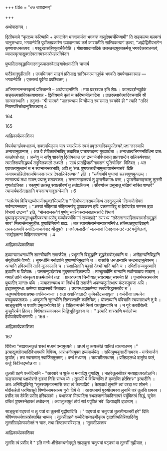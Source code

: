 +++
title = "०७ उपादानम्"

+++


अथोपादानम् ।

द्वितीययामे “कृतञ्च करिष्यामि + उपादानेन भगवत्कर्मणा भगवन्तं वासुदेवमर्चयिष्यामी” ति सङ्कल्प्य बलमन्त्रं चानुसन्धाय, भगवानेवेति पूर्वोक्तप्रकारेण उपादानाख्यं कर्म कारयतीति सात्त्विकत्यागं कृत्वा, “अह्नोर्द्वितीयभागेन कृष्णाराधनतत्परः । परदुःखासहिष्णुताचैकैवेति । गोग्रासप्रदानादिकं तत्तच्छब्दयुक्तकर्मसु भगवदेकाराधनत्वं, व्यासस्मृत्याद्युक्तदेवतानमस्कारोपहारनिवेदन

पुष्पादिदानवृद्धाभिवादनगुरूपासनवेदाङ्गावेक्षणादीनि चाचार्य

पादैरेवानुगृहीतानि । एवमभिगमनं साङ्गं प्रतिपाद्य सात्त्विकत्यागपूर्वकं भगवति समर्पणप्रकारमाह — भगवानेवेति । एतत्तत्त्वं पूर्वमेव प्रपश्चितम् ।

अभिगमनानन्तरकृत्यं प्रतिजानते – अथोपादानमिति । मया प्रदश्र्श्यत इति शेषः । कालप्रदर्शनपूर्वकं सङ्कल्पसात्विकत्यागावाह - द्वितीययामे कृतं च करिष्यामीत्यादिना । प्रातरुत्थायेत्यादिवचनानि श्री सात्वतस्थानि । तदुक्तं- 'श्री सात्वते "प्रातरुत्थाय चिन्वीयात् स्वारामात् स्वयमेवे ही " त्यादि "तदिदं नियमपरिच्छेदानुशिष्टत्वात् 4

164


165

आह्निकार्यप्रकाशिका

विपर्ययानर्हमवधातव्यं, शक्तमधिकृत्य चात्र स्वारसिकं स्वयं प्रवृत्तत्वादिकमुपदिश्यते,पक्षान्तरस्यापि अन्यत्रानुज्ञानात् । अत्र वै शेषिकार्चनादिषु कदाचित् प्रातश्शब्दस्य मुख्यार्थता । अन्यथात्वभिगमनविधिना प्रातः कालोपरोधात् । अन्येषु च सर्वेषु शास्त्रेषु द्वितीयकाल एव द्रव्यार्जनविधानात् प्रातश्शब्देन सन्निकर्षवशात् त्वरातिशयसिद्ध्यर्थं तदुचितकालो लक्ष्यते । 'सायं प्रातर्द्विजातीनामशनं श्रुतिचोदित' मितिवत् । अत एवात्रत्यमुत्थानं च न स्वप्नानन्तरभावि; अपि तु 'ततः पुष्पफलादीनामुत्थायार्जनमाचरे' दिति जयाख्यसंहितोक्तमभिगमनानन्तरं देवसन्निधेरुत्थानं" इति । “सर्वेषामपि पुष्पाणां सहस्रगुणमुत्पलम् । तस्मात्पद्मं तथा राजन् पद्मात्तु शतपत्रकम् । तस्मात्सहस्रपत्रं तु पुण्डरीकमतः परम् । पुण्डरीकसहस्रात्तु तुलसी गुणतोऽधिका । बकपुष्पं ततस्तु स्यात्सौवर्णं तु ततोऽधिकम् । सौवर्णाच्च प्रसूनात्तु मत्प्रियं नास्ति पाण्डवे" त्याचार्यपादोदाहृतानि वचनान्यत्रानुसन्धेयानि । 6

‘‘पाद्मेत्वेवं विचित्रद्रव्योपार्जनमुक्त'मित्यादिना "नीत्वोपादानसमयमित्थं तदनुप्रपूजये 'दित्यन्तेनोक्तं सर्वमवगन्तव्यम् । ‘‘अस्यां संहितायां संहितान्तरेषु पुष्पप्रकरण हविः प्रकरणादिषु च हेयोपादेय समस्त द्रव्य विभागो द्रष्टव्यः" इति, “भोजराजस्त्वेवं पुष्पेषु सात्त्विकराजसतामसादि विभागं पुष्पाङ्कुरपत्रमूलधूपदीपवस्त्राभरणेषु वर्ज्यावर्ज्यविभागं सञ्जग्राहे" त्यारभ्य “तदेतनानासंहितापरामर्शसमुद्धृतं सार" मित्यन्तेनानुगृहीतः पुष्पादिनियमो ग्राह्यः । तत्र स्वारामेत्यनेनान्यारामनिषेधः तत्स्थितपुष्पादिग्रहणे तस्करत्वमपि स्यादित्याचार्यपाद श्रीसूक्तेः । पद्मोत्पलादीनां जलजानां दिनद्वयानन्तरं न्तरं पर्युषितत्वं, 'सद्योहतानां विहितमम्लानानां । 4


आह्निकार्थप्रकाशिका

द्रव्याण्याराधनार्थानि शास्त्रीयाणि समार्जयेत् । प्रभूतानि विशुद्धानि शुद्धदेशवोद्भवानि च । अरौद्राण्यनिषिद्धानि संगृहीतानि वैष्णवैः । सुगन्धीनि मनोज्ञानि पुष्पाण्यभिमुखानि च । वासांसि धनधान्यानि चन्दनाद्यनुलेपनम् । अन्यानि हविरर्थानि तानि मूलफलानि च । संक्षालितानि बहुशो देवभोग्यानि यानि च । दधिक्षीराज्यमुख्यानि द्रव्याणि च विशेषतः । उत्तमानुपदंशांश्च मुद्गमाषादिकान्यपि । ताम्बूलादीनि चान्यानि सर्वाण्यादाय सादरम् । यथार्हं तानि संस्कृत्य प्रक्रमेतार्चनं ततः । प्रातरुत्थाय चिन्वीयात् स्वारामात् स्वयमेव हि । पूजार्थमस्त्रमन्त्रेण पुष्पादीन् यत्नतः पथि । यायादरण्यमथ वा निर्बाधं हि तदार्जने अकण्कद्रुमोत्थाश्र कंटकद्रुमजा अपि । हृद्यास्सुगन्धाः कर्मण्या ग्राह्यास्सर्वे सितादयः । उग्रगन्धाह्यकर्मण्या स्त्वप्रसिद्धास्तथैव च । चतुष्पथशिवावासश्मानावनिमध्यजाः । क्षता अशनिवाताद्यैः कृमिकीटसमावृताः । वर्जनीयाः प्रयत्नेन पत्रपुष्पफलादयः । अम्बुजानि सुगन्धीनि सितरक्तानि कानिचित् । योक्तव्यानि पवित्राणि स्वयमाराधने तु वै । साङ्कुराणि च पत्राणि प्रभूतान्येवमेव हि । विहितान्यर्चने नित्यं यथर्तुप्रभवानि च । न गृहे करवीरोत्थैः कुसुमैरर्चनं हितम्। विशेषतस्सकामस्य सिद्धिभूतियुतस्य च । " इत्यादि शास्त्राणि पर्यालोच्य हेयोपादेयविभागमपि । 166 -


आह्निकार्यप्रकाशिका

167

विविच्य “स्वप्रयत्नकृतं शस्तं मध्यमं वन्यमुच्यते । अधमं तु क्रयक्रीतं याचितं त्वधमाधमम् ।” इत्याद्युक्तोत्तमादिविभागमपि विविच्य, आराधनोपयुक्त द्रव्यमार्जयेत् । समित्पुष्पकुशादीनामस्त्र - मन्त्रेणार्जनं कुर्यात् । तत्र स्वारामात् स्वार्जितमुत्तमम् । वन्यं मध्यमम् । क्रयक्रीतमधमम् । प्रतिग्रहलब्धे दातुरेव फलं, कर्तुः किञ्चिद्भवेन्न वा ।

तुलसी ग्रहणे वर्ज्यदिनानि - "आरवारे च शुक्रे च मन्वादिषु युगादिषु । नाहरेत्तुलसीपत्रं मध्याह्नात्परतोऽहनि। सङ्क्रान्त्यां पक्षयोरन्ते द्वाश्यां निशि सन्ध्य योः। तुलसीं ये विचिन्वन्ति ते कृन्तन्ति हरेश्शिरः” इत्यादीनि । अतः अनिषिद्धदिनेषु “तुलस्यमृतजन्मासि सदा त्वं केशवप्रिये । केशवार्थं लुनामि त्वां वरदा भव शोभने । मोक्षैकहेतो धरणिप्रसूते विष्णोस्समस्तस्य गुरोः प्रिये ते । आराधनार्थं पुरुषोत्तमस्य लुनामि पत्रं तुलसि क्षमस्व । प्रसीद मम देवेशि प्रसीद हरिवल्लभे । यथाक्रम’ मित्यादिना स्थलजानामेकदिनात्परं पर्युषितत्वं सिद्धं, सूत्रेण ग्रथितं पुष्पमस्नेहाक्तं तथोदनम् । अवालुकायुतं तोयं सर्वं पर्युषितं भवे' दित्याद्यपि द्रष्टव्यम् ।

साङ्कुरां षट्पत्रां च तुः पत्रां वा तुलसीं गृह्णीयादिति । " षट्पत्रां वा चतुःपत्रां तुलसीमञ्जरीं हरे” दिति श्रीवैष्णवधर्मशास्त्रोक्तमिह भाव्यम् । तुलसीग्रहणे वर्ज्यदिनान्यङ्गीकृत्य द्वादशीव्यतिरिक्तदिनेषु तुलसीग्राह्येत्यपरोक्तं न चारु, तथा शिष्टाचारविरहात् । “तुलसीप्रस्ताव


आह्निकार्थप्रकाशिका

तुलसि त्वं प्रसीद मे " इति मन्त्रैः क्षीरोदमथनोद्भूते साङ्कुरां चतुःपत्रां षट्पत्रां वा तुलसीं गृह्णीयात् ।
